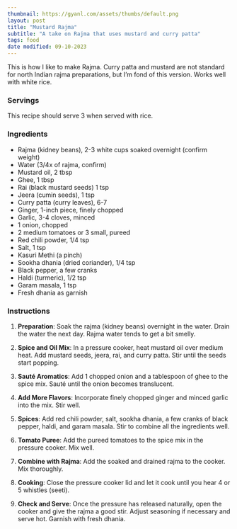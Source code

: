 ```yaml
---
thumbnail: https://gyanl.com/assets/thumbs/default.png
layout: post
title: "Mustard Rajma"
subtitle: "A take on Rajma that uses mustard and curry patta"
tags: food
date modified: 09-10-2023
---
```


This is how I like to make Rajma. Curry patta and mustard are not standard for north Indian rajma preparations, but I’m fond of this version. Works well with white rice. 

### Servings

This recipe should serve 3 when served with rice.

### Ingredients

- Rajma (kidney beans), 2-3 white cups soaked overnight (confirm weight)
- Water (3/4x of rajma, confirm)
- Mustard oil, 2 tbsp
- Ghee, 1 tbsp
- Rai (black mustard seeds) 1 tsp
- Jeera (cumin seeds), 1 tsp
- Curry patta (curry leaves), 6-7
- Ginger, 1-inch piece, finely chopped
- Garlic, 3-4 cloves, minced  
- 1 onion, chopped
- 2 medium tomatoes or 3 small, pureed
- Red chili powder, 1/4 tsp
- Salt, 1 tsp
- Kasuri Methi (a pinch)
- Sookha dhania (dried coriander), 1/4 tsp
- Black pepper, a few cranks
- Haldi (turmeric), 1/2 tsp
- Garam masala, 1 tsp
- Fresh dhania as garnish

### Instructions

1. **Preparation**: Soak the rajma (kidney beans) overnight in the water. Drain the water the next day. Rajma water tends to get a bit smelly.

2. **Spice and Oil Mix**: In a pressure cooker, heat mustard oil over medium heat. Add mustard seeds, jeera, rai, and curry patta. Stir until the seeds start popping.
   
3. **Sauté Aromatics**: Add 1 chopped onion and a tablespoon of ghee to the spice mix. Sauté until the onion becomes translucent.
   
4. **Add More Flavors**: Incorporate finely chopped ginger and minced garlic into the mix. Stir well.
   
5. **Spices**: Add red chili powder, salt, sookha dhania, a few cranks of black pepper, haldi, and garam masala. Stir to combine all the ingredients well.
   
6. **Tomato Puree**: Add the pureed tomatoes to the spice mix in the pressure cooker. Mix well.
   
7. **Combine with Rajma**: Add the soaked and drained rajma to the cooker. Mix thoroughly.
   
8. **Cooking**: Close the pressure cooker lid and let it cook until you hear 4 or 5 whistles (seeti).
   
9. **Check and Serve**: Once the pressure has released naturally, open the cooker and give the rajma a good stir. Adjust seasoning if necessary and serve hot. Garnish with fresh dhania.
